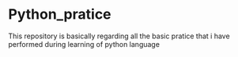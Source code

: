 # Python_pratice
This repository is basically regarding all the basic pratice that i have performed during learning of python language
